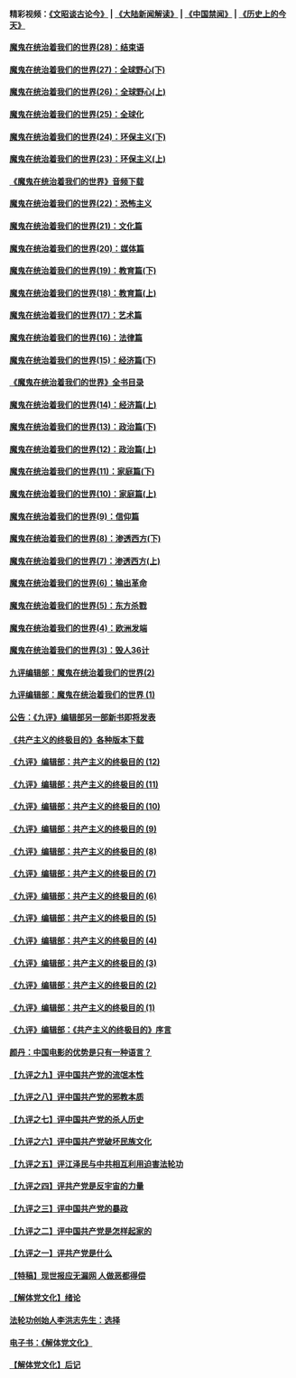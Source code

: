 #### 精彩视频：[《文昭谈古论今》](https://github.com/gfw-breaker/wenzhao/blob/master/README.md?t=01100330) | [《大陆新闻解读》](https://github.com/gfw-breaker/ntdtv-comedy/blob/master/README.md?t=01100330) | [《中国禁闻》](https://github.com/gfw-breaker/ntdtv-news/blob/master/README.md?t=01100330) | [《历史上的今天》](https://github.com/gfw-breaker/today-in-history/blob/master/README.md?t=01100330) 

#### [魔鬼在统治着我们的世界(28)：结束语](../pages/nsc422/n10936246.md?t=01100330) 

#### [魔鬼在统治着我们的世界(27)：全球野心(下)](../pages/nsc422/n10928319.md?t=01100330) 

#### [魔鬼在统治着我们的世界(26)：全球野心(上)](../pages/nsc422/n10900318.md?t=01100330) 

#### [魔鬼在统治着我们的世界(25)：全球化](../pages/nsc422/n10788205.md?t=01100330) 

#### [魔鬼在统治着我们的世界(24)：环保主义(下)](../pages/nsc422/n10695307.md?t=01100330) 

#### [魔鬼在统治着我们的世界(23)：环保主义(上)](../pages/nsc422/n10688613.md?t=01100330) 

#### [《魔鬼在统治着我们的世界》音频下载](../pages/nsc422/n10635553.md?t=01100330) 

#### [魔鬼在统治着我们的世界(22)：恐怖主义](../pages/nsc422/n10614727.md?t=01100330) 

#### [魔鬼在统治着我们的世界(21)：文化篇](../pages/nsc422/n10597706.md?t=01100330) 

#### [魔鬼在统治着我们的世界(20)：媒体篇](../pages/nsc422/n10586579.md?t=01100330) 

#### [魔鬼在统治着我们的世界(19)：教育篇(下)](../pages/nsc422/n10564808.md?t=01100330) 

#### [魔鬼在统治着我们的世界(18)：教育篇(上)](../pages/nsc422/n10526970.md?t=01100330) 

#### [魔鬼在统治着我们的世界(17)：艺术篇](../pages/nsc422/n10499093.md?t=01100330) 

#### [魔鬼在统治着我们的世界(16)：法律篇](../pages/nsc422/n10485969.md?t=01100330) 

#### [魔鬼在统治着我们的世界(15)：经济篇(下)](../pages/nsc422/n10469975.md?t=01100330) 

#### [《魔鬼在统治着我们的世界》全书目录](../pages/nsc422/n10464261.md?t=01100330) 

#### [魔鬼在统治着我们的世界(14)：经济篇(上)](../pages/nsc422/n10457370.md?t=01100330) 

#### [魔鬼在统治着我们的世界(13)：政治篇(下)](../pages/nsc422/n10448270.md?t=01100330) 

#### [魔鬼在统治着我们的世界(12)：政治篇(上)](../pages/nsc422/n10444576.md?t=01100330) 

#### [魔鬼在统治着我们的世界(11)：家庭篇(下)](../pages/nsc422/n10440961.md?t=01100330) 

#### [魔鬼在统治着我们的世界(10)：家庭篇(上)](../pages/nsc422/n10435448.md?t=01100330) 

#### [魔鬼在统治着我们的世界(9)：信仰篇](../pages/nsc422/n10432159.md?t=01100330) 

#### [魔鬼在统治着我们的世界(8)：渗透西方(下)](../pages/nsc422/n10429603.md?t=01100330) 

#### [魔鬼在统治着我们的世界(7)：渗透西方(上)](../pages/nsc422/n10426013.md?t=01100330) 

#### [魔鬼在统治着我们的世界(6)：输出革命](../pages/nsc422/n10421536.md?t=01100330) 

#### [魔鬼在统治着我们的世界(5)：东方杀戮](../pages/nsc422/n10417707.md?t=01100330) 

#### [魔鬼在统治着我们的世界(4)：欧洲发端](../pages/nsc422/n10414890.md?t=01100330) 

#### [魔鬼在统治着我们的世界(3)：毁人36计](../pages/nsc422/n10411583.md?t=01100330) 

#### [九评编辑部：魔鬼在统治着我们的世界(2)](../pages/nsc422/n10410036.md?t=01100330) 

#### [九评编辑部：魔鬼在统治着我们的世界 (1)](../pages/nsc422/n10406825.md?t=01100330) 

#### [公告：《九评》编辑部另一部新书即将发表](../pages/nsc422/n10405104.md?t=01100330) 

#### [《共产主义的终极目的》各种版本下载](../pages/nsc422/n10022138.md?t=01100330) 

#### [《九评》编辑部：共产主义的终极目的 (12)](../pages/nsc422/n9933272.md?t=01100330) 

#### [《九评》编辑部：共产主义的终极目的 (11)](../pages/nsc422/n9924973.md?t=01100330) 

#### [《九评》编辑部：共产主义的终极目的 (10)](../pages/nsc422/n9920883.md?t=01100330) 

#### [《九评》编辑部：共产主义的终极目的 (9)](../pages/nsc422/n9916363.md?t=01100330) 

#### [《九评》编辑部：共产主义的终极目的 (8)](../pages/nsc422/n9912488.md?t=01100330) 

#### [《九评》编辑部：共产主义的终极目的 (7)](../pages/nsc422/n9901176.md?t=01100330) 

#### [《九评》编辑部：共产主义的终极目的 (6)](../pages/nsc422/n9899359.md?t=01100330) 

#### [《九评》编辑部：共产主义的终极目的 (5)](../pages/nsc422/n9893174.md?t=01100330) 

#### [《九评》编辑部：共产主义的终极目的 (4)](../pages/nsc422/n9891246.md?t=01100330) 

#### [《九评》编辑部：共产主义的终极目的 (3)](../pages/nsc422/n9879879.md?t=01100330) 

#### [《九评》编辑部：共产主义的终极目的 (2)](../pages/nsc422/n9876205.md?t=01100330) 

#### [《九评》编辑部：共产主义的终极目的 (1)](../pages/nsc422/n9865857.md?t=01100330) 

#### [《九评》编辑部：《共产主义的终极目的》序言](../pages/nsc422/n9862666.md?t=01100330) 

#### [颜丹：中国电影的优势是只有一种语言？](../pages/nsc422/n9583062.md?t=01100330) 

#### [【九评之九】评中国共产党的流氓本性](../pages/nsc422/n737542.md?t=01100330) 

#### [【九评之八】评中国共产党的邪教本质](../pages/nsc422/n735942.md?t=01100330) 

#### [【九评之七】评中国共产党的杀人历史](../pages/nsc422/n733806.md?t=01100330) 

#### [【九评之六】评中国共产党破坏民族文化](../pages/nsc422/n731667.md?t=01100330) 

#### [【九评之五】评江泽民与中共相互利用迫害法轮功](../pages/nsc422/n730058.md?t=01100330) 

#### [【九评之四】评共产党是反宇宙的力量](../pages/nsc422/n727814.md?t=01100330) 

#### [【九评之三】评中国共产党的暴政](../pages/nsc422/n725597.md?t=01100330) 

#### [【九评之二】评中国共产党是怎样起家的](../pages/nsc422/n723946.md?t=01100330) 

#### [【九评之一】评共产党是什么](../pages/nsc422/n722529.md?t=01100330) 

#### [【特稿】现世报应无漏网 人做恶都得偿](../pages/nsc422/n4215167.md?t=01100330) 

#### [【解体党文化】绪论](../pages/nsc422/n1449356.md?t=01100330) 

#### [法轮功创始人李洪志先生：选择](../pages/nsc422/n3580738.md?t=01100330) 

#### [电子书：《解体党文化》](../pages/nsc422/n1573484.md?t=01100330) 

#### [【解体党文化】后记](../pages/nsc422/n1531999.md?t=01100330) 

